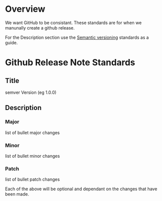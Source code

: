 # Overview
We want GitHub to be consistant. These standards are for when we manunally create a github release.

For the Description section use the [Semantic versioning](version-control.md) standards as a guide.

# Github Release Note Standards
## Title
semver Version (eg 1.0.0)

## Description 
  ### Major
  list of bullet major changes

  ### Minor
  list of bullet minor changes

  ### Patch
  list of bullet patch changes

  Each of the above will be optional and dependant on the changes that have been made.
